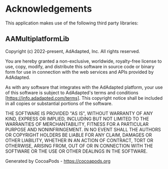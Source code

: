 # Acknowledgements
This application makes use of the following third party libraries:

## AAMultiplatformLib

Copyright (c) 2022-present, AdAdapted, Inc. All rights reserved.

You are hereby granted a non-exclusive, worldwide, royalty-free license to use,
copy, modify, and distribute this software in source code or binary form for use
in connection with the web services and APIs provided by AdAdapted.

As with any software that integrates with the AdAdapted platform, your use of
this software is subject to AdAdapted's terms and conditions
[https://info.adadapted.com/terms]. This copyright notice shall be included
in all copies or substantial portions of the software.

THE SOFTWARE IS PROVIDED "AS IS", WITHOUT WARRANTY OF ANY KIND, EXPRESS OR
IMPLIED, INCLUDING BUT NOT LIMITED TO THE WARRANTIES OF MERCHANTABILITY, FITNESS
FOR A PARTICULAR PURPOSE AND NONINFRINGEMENT. IN NO EVENT SHALL THE AUTHORS OR
COPYRIGHT HOLDERS BE LIABLE FOR ANY CLAIM, DAMAGES OR OTHER LIABILITY, WHETHER
IN AN ACTION OF CONTRACT, TORT OR OTHERWISE, ARISING FROM, OUT OF OR IN
CONNECTION WITH THE SOFTWARE OR THE USE OR OTHER DEALINGS IN THE SOFTWARE.

Generated by CocoaPods - https://cocoapods.org
